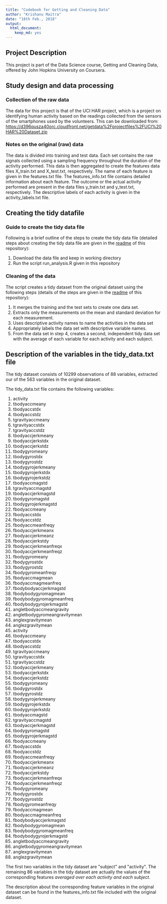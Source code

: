 ```yaml
---
title: "Codebook for Getting and Cleaning Data"
author: "Krishanu Maitra"
date: "18th Feb., 2018"
output:
  html_document:
    keep_md: yes
---
```


## Project Description
This project is part of the Data Science course, Getting and Cleaning Data, offered by John Hopkins University on Coursera.

## Study design and data processing

### Collection of the raw data
The data for this project is that of the UCI HAR project, which is a project on identifying human activity based on the readings collected from the sensors of the smartphones used by the volunteers.
This can be downloaded from: https://d396qusza40orc.cloudfront.net/getdata%2Fprojectfiles%2FUCI%20HAR%20Dataset.zip

### Notes on the original (raw) data 
The data is divided into training and test data. Each set contains the raw signals collected using a sampling frequency throughout the duration of the activity performed. This data is then aggregated to create the features data files X_train.txt and X_test.txt, respectively. 
The name of each feature is given in the features.txt file. The features_info.txt file contains detailed information about each feature.
The outcome or the actual activity performed are present in the data files y_train.txt and y_test.txt, respectively. The descriptive labels of each activity is given in the activity_labels.txt file.

## Creating the tidy datafile

### Guide to create the tidy data file
Following is a brief outline of the steps to create the tidy data file (detailed steps about creating the tidy data file are given in the [readme](https://github.com/krismaitra/getncleandata/blob/master/README.md) of this repository):
1. Download the data file and keep in working directory
2. Run the script run_analysis.R given in this repository

### Cleaning of the data
The script creates a tidy dataset from the original dataset using the following steps (details of the steps are given in the [readme](https://github.com/krismaitra/getncleandata/blob/master/README.md) of this repository):
1. It merges the training and the test sets to create one data set.
2. Extracts only the measurements on the mean and standard deviation for each measurement.
3. Uses descriptive activity names to name the activities in the data set
4. Appropriately labels the data set with descriptive variable names.
5. From the data set in step 4, creates a second, independent tidy data set with the average of each variable for each activity and each subject.

## Description of the variables in the tidy_data.txt file

The tidy dataset consists of 10299 observations of 88 variables, extracted our of the 563 variables in the original dataset.

The tidy_data.txt file contains the following variables:

1. activity
2. tbodyaccmeany
3. tbodyaccstdx
4. tbodyaccstdz
5. tgravityaccmeany
6. tgravityaccstdx
7. tgravityaccstdz
8. tbodyaccjerkmeany
9. tbodyaccjerkstdx
10. tbodyaccjerkstdz
11. tbodygyromeany
12. tbodygyrostdx
13. tbodygyrostdz
14. tbodygyrojerkmeany
15. tbodygyrojerkstdx
16. tbodygyrojerkstdz
17. tbodyaccmagstd
18. tgravityaccmagstd
19. tbodyaccjerkmagstd
20. tbodygyromagstd
21. tbodygyrojerkmagstd
22. fbodyaccmeany
23. fbodyaccstdx
24. fbodyaccstdz
25. fbodyaccmeanfreqy
26. fbodyaccjerkmeanx
27. fbodyaccjerkmeanz
28. fbodyaccjerkstdy
29. fbodyaccjerkmeanfreqx
30. fbodyaccjerkmeanfreqz
31. fbodygyromeany
32. fbodygyrostdx
33. fbodygyrostdz
34. fbodygyromeanfreqy
35. fbodyaccmagmean
36. fbodyaccmagmeanfreq
37. fbodybodyaccjerkmagstd
38. fbodybodygyromagmean
39. fbodybodygyromagmeanfreq
40. fbodybodygyrojerkmagstd
41. angletbodyaccmeangravity
42. angletbodygyromeangravitymean
43. anglexgravitymean
44. anglezgravitymean
45. activity
46. tbodyaccmeany
47. tbodyaccstdx
48. tbodyaccstdz
49. tgravityaccmeany
50. tgravityaccstdx
51. tgravityaccstdz
52. tbodyaccjerkmeany
53. tbodyaccjerkstdx
54. tbodyaccjerkstdz
55. tbodygyromeany
56. tbodygyrostdx
57. tbodygyrostdz
58. tbodygyrojerkmeany
59. tbodygyrojerkstdx
60. tbodygyrojerkstdz
61. tbodyaccmagstd
62. tgravityaccmagstd
63. tbodyaccjerkmagstd
64. tbodygyromagstd
65. tbodygyrojerkmagstd
66. fbodyaccmeany
67. fbodyaccstdx
68. fbodyaccstdz
69. fbodyaccmeanfreqy
70. fbodyaccjerkmeanx
71. fbodyaccjerkmeanz
72. fbodyaccjerkstdy
73. fbodyaccjerkmeanfreqx
74. fbodyaccjerkmeanfreqz
75. fbodygyromeany
76. fbodygyrostdx
77. fbodygyrostdz
78. fbodygyromeanfreqy
79. fbodyaccmagmean
80. fbodyaccmagmeanfreq
81. fbodybodyaccjerkmagstd
82. fbodybodygyromagmean
83. fbodybodygyromagmeanfreq
84. fbodybodygyrojerkmagstd
85. angletbodyaccmeangravity
86. angletbodygyromeangravitymean
87. anglexgravitymean
88. anglezgravitymean

The first two variables in the tidy dataset are "subject" and "activity". The remaining 86 variables in the tidy dataset are actually the values of the corresponding features *averaged over each activity and each subject*.

The description about the corresponding feature variables in the original dataset can be found in the features_info.txt file included with the original dataset. 